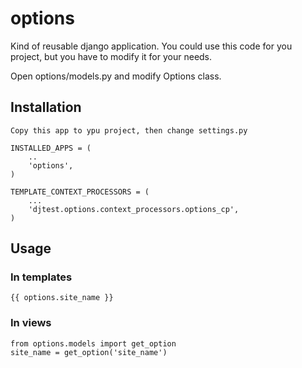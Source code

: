 # options
Kind of reusable django application. You could use this code for you project,
but you have to modify it for your needs. 

Open options/models.py and modify Options class.

## Installation
    Copy this app to ypu project, then change settings.py

    INSTALLED_APPS = (
        ..
        'options',
    )

    TEMPLATE_CONTEXT_PROCESSORS = (
        ...
        'djtest.options.context_processors.options_cp',
    )

## Usage

### In templates

    {{ options.site_name }}

### In views
    
    from options.models import get_option
    site_name = get_option('site_name')


